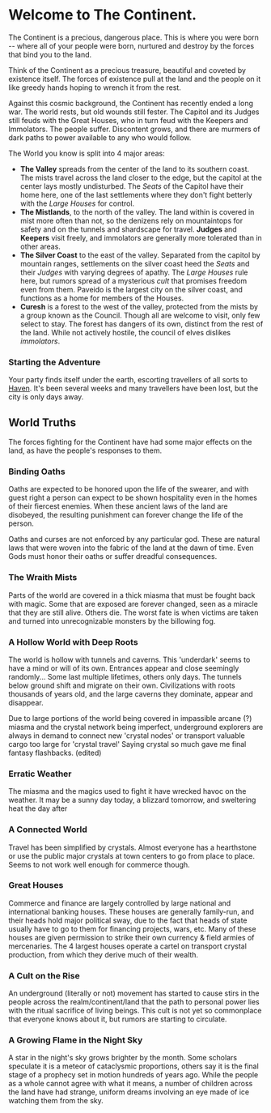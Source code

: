 # Welcome to The Continent.

The Continent is a precious, dangerous place. This is where you were born -- where all of your people were born, nurtured and destroy by the forces that bind you to the land. 

Think of the Continent as a precious treasure, beautiful and coveted by existence itself. The forces of existence pull at the land and the people on it like greedy hands hoping to wrench it from the rest. 

Against this cosmic background, the Continent has recently ended a long war. The world rests, but old wounds still fester. The Capitol and its Judges still feuds with the Great Houses, who in turn feud with the Keepers and Immolators. The people suffer. Discontent grows, and there are murmers of dark paths to power available to any who would follow.

The World you know is split into 4 major areas:
- **The Valley** spreads from the center of the land to its southern coast. The mists travel across the land closer to the edge, but the capitol at the center lays mostly undisturbed. The *Seats* of the Capitol have their home here, one of the last settlements where they don't fight betterly with the *Large Houses* for control.
- **The Mistlands**, to the north of the valley. The land within is covered in mist more often than not, so the denizens rely on mountaintops for safety and on the tunnels and shardscape for travel. **Judges** and **Keepers** visit freely, and immolators are generally more tolerated than in other areas. 
- **The Silver Coast** to the east of the valley. Separated from the capitol by mountain ranges, settlements on the silver coast heed the *Seats* and their *Judges* with varying degrees of apathy. The *Large Houses* rule here, but rumors spread of a mysterious *cult* that promises freedom even from them. Paveido is the largest city on the silver coast, and functions as a home for members of the Houses.
- **Curesh** is a forest to the west of the valley, protected from the mists by a group known as the Council. Though all are welcome to visit, only few select to stay. The forest has dangers of its own, distinct from the rest of the land. While not actively hostile, the council of elves dislikes *immolators*.

### Starting the Adventure
Your party finds itself under the earth, escorting travellers of all sorts to [Haven](haven.md). It's been several weeks and many travellers have been lost, but the city is only days away.

## World Truths

The forces fighting for the Continent have had some major effects on the land, as have the people's responses to them.

### Binding Oaths

Oaths are expected to be honored upon the life of the swearer, and with guest right a person can expect to be shown hospitality even in the homes of their fiercest enemies. When these ancient laws of the land are disobeyed, the resulting punishment can forever change the life of the person. 

Oaths and curses are not enforced by any particular god. These are natural laws that were woven into the fabric of the land at the dawn of time. Even Gods must honor their oaths or suffer dreadful consequences.


### The Wraith Mists

Parts of the world are covered in a thick miasma that must be fought back with magic. Some that are exposed are forever changed, seen as a miracle that they are still alive. Others die. The worst fate is when victims are taken and turned into unrecognizable monsters by the billowing fog.


### A Hollow World with Deep Roots

The world is hollow with tunnels and caverns. This 'underdark' seems to have a mind or will of its own. Entrances appear and close seemingly randomly... Some last multiple lifetimes, others only days. The tunnels below ground shift and migrate on their own. Civilizations with roots thousands of years old, and the large caverns they dominate, appear and disappear.

Due to large portions of the world being covered in impassible arcane (?) miasma and the crystal network being imperfect, underground explorers are always in demand to connect new 'crystal nodes' or transport valuable cargo too large for 'crystal travel' Saying crystal so much gave me final fantasy flashbacks. (edited)

### Erratic Weather

The miasma and the magics used to fight it have wrecked havoc on the weather. It may be a sunny day today, a blizzard tomorrow, and sweltering heat the day after

### A Connected World

Travel has been simplified by crystals. Almost everyone has a hearthstone or use the public major crystals at town centers to go from place to place. Seems to not work well enough for commerce though.

### Great Houses

Commerce and finance are largely controlled by large national and international banking houses. These houses are generally family-run, and their heads hold major political sway, due to the fact that heads of state usually have to go to them for financing projects, wars, etc. Many of these houses are given permission to strike their own currency & field armies of mercenaries. The 4 largest houses operate a cartel on transport crystal production, from which they derive much of their wealth.

### A Cult on the Rise

An underground (literally or not) movement has started to cause stirs in the people across the realm/continent/land that the path to personal power lies with the ritual sacrifice of living beings. This cult is not yet so commonplace that everyone knows about it, but rumors are starting to circulate.

### A Growing Flame in the Night Sky

A star in the night's sky grows brighter by the month. Some scholars speculate it is a meteor of cataclysmic proportions, others say it is the final stage of a prophecy set in motion hundreds of years ago. While the people as a whole cannot agree with what it means, a number of children across the land have had strange, uniform dreams involving an eye made of ice watching them from the sky.